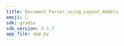 ```yaml
---
title: Document_Parser_using_Layout_models
emoji: 🦉
sdk: gradio
sdk_version: 3.1.7
app_file: app.py
---
```

